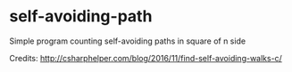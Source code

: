 # self-avoiding-path
Simple program counting self-avoiding paths in square of n side

Credits: http://csharphelper.com/blog/2016/11/find-self-avoiding-walks-c/